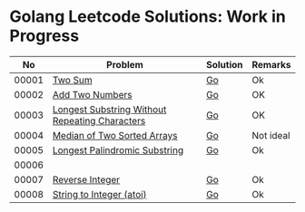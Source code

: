 # Golang Leetcode Solutions: Work in Progress

|No|Problem|Solution|Remarks
|---|---|---|---|
|00001|[Two Sum](./00001/00001_two_sum.md)|[Go](./00001/00001_two_sum.go)|Ok|
|00002|[Add Two Numbers](./00002/00002_add_two_numbers.md)|[Go](./00002/00002_add_two_numbers.go)|OK|
|00003|[Longest Substring Without Repeating Characters](./00003/problem.md)|[Go](./00003/solution.go)|OK|
|00004|[Median of Two Sorted Arrays](./00004/problem.md)|[Go](./00004/solution.go)|Not ideal|
|00005|[Longest Palindromic Substring](./00005/problem.md)|[Go](./00005/solution.go)|Ok|
|00006|||
|00007|[Reverse Integer](./00007/problem.md)|[Go](./00007/solution.go)|Ok|
|00008|[String to Integer (atoi)](./00008/problem.md)|[Go](./00008/solution.go)|Ok|